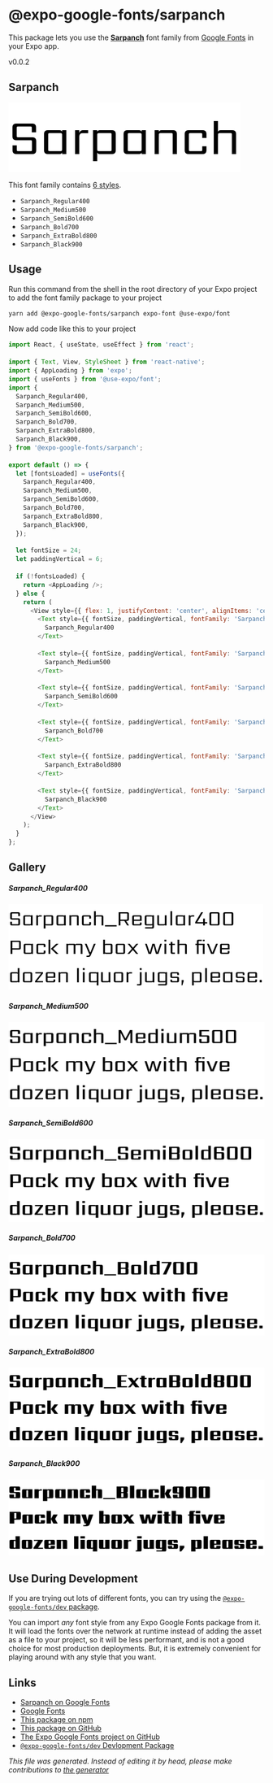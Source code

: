 # @expo-google-fonts/sarpanch

This package lets you use the [**Sarpanch**](https://fonts.google.com/specimen/Sarpanch) font family from [Google Fonts](https://fonts.google.com/) in your Expo app.

v0.0.2

## Sarpanch

![Sarpanch](./font-family.png)

This font family contains [6 styles](#gallery).

- `Sarpanch_Regular400`
- `Sarpanch_Medium500`
- `Sarpanch_SemiBold600`
- `Sarpanch_Bold700`
- `Sarpanch_ExtraBold800`
- `Sarpanch_Black900`

## Usage

Run this command from the shell in the root directory of your Expo project to add the font family package to your project
```sh
yarn add @expo-google-fonts/sarpanch expo-font @use-expo/font
```

Now add code like this to your project
```js
import React, { useState, useEffect } from 'react';

import { Text, View, StyleSheet } from 'react-native';
import { AppLoading } from 'expo';
import { useFonts } from '@use-expo/font';
import {
  Sarpanch_Regular400,
  Sarpanch_Medium500,
  Sarpanch_SemiBold600,
  Sarpanch_Bold700,
  Sarpanch_ExtraBold800,
  Sarpanch_Black900,
} from '@expo-google-fonts/sarpanch';

export default () => {
  let [fontsLoaded] = useFonts({
    Sarpanch_Regular400,
    Sarpanch_Medium500,
    Sarpanch_SemiBold600,
    Sarpanch_Bold700,
    Sarpanch_ExtraBold800,
    Sarpanch_Black900,
  });

  let fontSize = 24;
  let paddingVertical = 6;

  if (!fontsLoaded) {
    return <AppLoading />;
  } else {
    return (
      <View style={{ flex: 1, justifyContent: 'center', alignItems: 'center' }}>
        <Text style={{ fontSize, paddingVertical, fontFamily: 'Sarpanch_Regular400' }}>
          Sarpanch_Regular400
        </Text>

        <Text style={{ fontSize, paddingVertical, fontFamily: 'Sarpanch_Medium500' }}>
          Sarpanch_Medium500
        </Text>

        <Text style={{ fontSize, paddingVertical, fontFamily: 'Sarpanch_SemiBold600' }}>
          Sarpanch_SemiBold600
        </Text>

        <Text style={{ fontSize, paddingVertical, fontFamily: 'Sarpanch_Bold700' }}>
          Sarpanch_Bold700
        </Text>

        <Text style={{ fontSize, paddingVertical, fontFamily: 'Sarpanch_ExtraBold800' }}>
          Sarpanch_ExtraBold800
        </Text>

        <Text style={{ fontSize, paddingVertical, fontFamily: 'Sarpanch_Black900' }}>
          Sarpanch_Black900
        </Text>
      </View>
    );
  }
};

```

## Gallery

##### Sarpanch_Regular400
![Sarpanch_Regular400](./a694e1d94a3cd59dead878c6ef1da8eb55274eb3b10e6f667a4506f4d2bf6a36.ttf.png)

##### Sarpanch_Medium500
![Sarpanch_Medium500](./c7dedb13d24392e5c3e796641d50cce4643a03762ea0df2936f01cbdf94976bd.ttf.png)

##### Sarpanch_SemiBold600
![Sarpanch_SemiBold600](./6bf8e038e00a3b7997da00d55f7715433a7c61351b1434e3659fb806f0c25a0e.ttf.png)

##### Sarpanch_Bold700
![Sarpanch_Bold700](./5e1a7afd37c3b896e4eeb5de1bd8a3414b6966b45f7a9652b041ae80cb3b1855.ttf.png)

##### Sarpanch_ExtraBold800
![Sarpanch_ExtraBold800](./a9575bc7bbbe80afa882bd838018d60f95a70408b16be48f2ce3f32eefebc620.ttf.png)

##### Sarpanch_Black900
![Sarpanch_Black900](./353bbda31bbbf4d1b499d676bded12b04e4aabafae78f929c4e5e875ecd09a19.ttf.png)


## Use During Development

If you are trying out lots of different fonts, you can try using the [`@expo-google-fonts/dev` package](https://www.npmjs.com/package/@expo-google-fonts/dev).

You can import *any* font style from any Expo Google Fonts package from it. It will load the fonts
over the network at runtime instead of adding the asset as a file to your project, so it will be 
less performant, and is not a good choice for most production deployments. But, it is extremely convenient
for playing around with any style that you want.

## Links

- [Sarpanch on Google Fonts](https://fonts.google.com/specimen/Sarpanch)
- [Google Fonts](https://fonts.google.com/)
- [This package on npm](https://www.npmjs.com/package/@expo-google-fonts/sarpanch)
- [This package on GitHub](https://github.com/expo/google-fonts/tree/master/font-packages/sarpanch)
- [The Expo Google Fonts project on GitHub](https://github.com/expo/google-fonts)
- [`@expo-google-fonts/dev` Devlopment Package](https://github.com/expo/google-fonts/tree/master/font-packages/dev)


*This file was generated. Instead of editing it by head, please make contributions to [the generator](https://github.com/expo/google-fonts/tree/master/packages/generator)*

